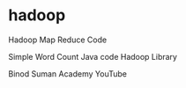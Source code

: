 # hadoop
Hadoop Map Reduce Code

Simple Word Count Java code
Hadoop Library

Binod Suman Academy YouTube

